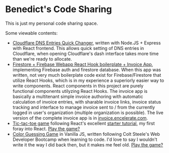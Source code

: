 # Benedict's Code Sharing

This is just my personal code sharing space.

Some viewable contents:
- [Cloudflare DNS Entries Quick Changer](https://github.com/benedictjohannes/express-react-cloudflare-dns-conf), written with Node.JS + Express with React frontend. This allows quick setting of DNS entries in Cloudflare, when opening Cloudflare's dash interface takes more time than we're ready to allocate. 
- [Firestore + Firebase Webapp React Hook boilerplate + Invoice App](https://github.com/benedictjohannes/react-hook-redux-firebase-auth-firestore-invoice), implementing Firebase auth and firestore database. When this app was written, not very much boilerplate code exist for Firebase/Firestore that utilize React Hooks, which is in my experience a superiorly easier way to write components. React components in this project are purely functional components utilyzing React Hooks. The invoice app is basically a multitenant simple invoice authoring with automatic calculation of invoice entries, with sharable invoice links, invoice status tracking and interface to manage invoice sent to / from the currently logged in user's organization (multiple organization is possible). The live version of the complete invoice app is in [invoice.encelerate.com](https://invoice.encelerate.com).
- [Tic-tac-toe game](https://github.com/benedictjohannes/follow-react-tic-tac-toe) following React's excellent [starter tutorial](https://reactjs.org/tutorial/tutorial.html), my first foray into React. [Play the game?](https://benedictjohannes.github.io/follow-react-tic-tac-toe/)
- [Color Guessing Game](./colorGame) in Vanilla JS, written following Colt Steele's Web Developer Bootcamp when learning to code. I'd love to say I wouldn't write it the way I did back then, but it makes me feel old. [Play the game?](./colorGame/colorGame.html)